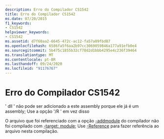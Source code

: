 ```yaml
---
description: Erro do Compilador CS1542
title: Erro do Compilador CS1542
ms.date: 07/20/2015
f1_keywords:
- CS1542
helpviewer_keywords:
- CS1542
ms.assetid: d7f60aa2-6645-472c-ac12-fa57a09fbd87
ms.openlocfilehash: 6586fa5f6aa2b97cc3069059846a177a91efb0e4
ms.sourcegitcommit: 5b475c1855b32cf78d2d1bbb4295e4c236f39464
ms.translationtype: MT
ms.contentlocale: pt-BR
ms.lasthandoff: 09/24/2020
ms.locfileid: "91176767"
---
```

# <a name="compiler-error-cs1542"></a>Erro do Compilador CS1542

' dll ' não pode ser adicionado a este assembly porque ele já é um assembly; Use a opção '/R ' em vez disso  
  
 O arquivo que foi referenciado com a opção [-addmodule](../language-reference/compiler-options/addmodule-compiler-option.md) do compilador não foi compilado com [-target: module](../language-reference/compiler-options/target-module-compiler-option.md); Use [-Reference](../language-reference/compiler-options/reference-compiler-option.md) para fazer referência ao arquivo nesta compilação.
